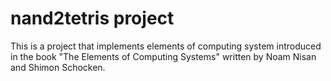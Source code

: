 # nand2tetris project
This is a project that implements elements of computing system introduced in the book "The Elements of Computing Systems" written by Noam Nisan and Shimon Schocken.